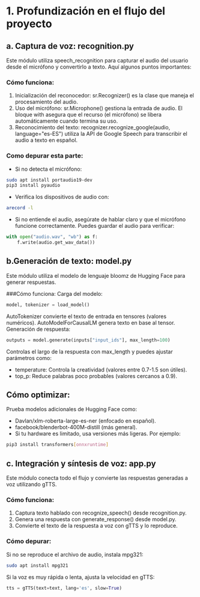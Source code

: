# 1. Profundización en el flujo del proyecto
## a. Captura de voz: recognition.py
Este módulo utiliza speech_recognition para capturar el audio del usuario desde el micrófono y convertirlo a texto. Aquí algunos puntos importantes:
### Cómo funciona:
1. Inicialización del reconocedor:
sr.Recognizer() es la clase que maneja el procesamiento del audio.
2. Uso del micrófono:
sr.Microphone() gestiona la entrada de audio. El bloque with asegura que el recurso (el micrófono) se libera automáticamente cuando termina su uso.
3. Reconocimiento del texto:
recognizer.recognize_google(audio, language="es-ES") utiliza la API de Google Speech para transcribir el audio a texto en español.
### Como depurar esta parte:
- Si no detecta el micrófono:
```bash
sudo apt install portaudio19-dev
pip3 install pyaudio
```
- Verifica los dispositivos de audio con:
```bash
arecord -l
```
- Si no entiende el audio, asegúrate de hablar claro y que el micrófono funcione correctamente. Puedes guardar el audio para verificar:
```python
with open("audio.wav", "wb") as f:
    f.write(audio.get_wav_data())
```

## b.Generación de texto: model.py
Este módulo utiliza el modelo de lenguaje bloomz de Hugging Face para generar respuestas.

###Cómo funciona:
Carga del modelo:
```python
model, tokenizer = load_model()
```
AutoTokenizer convierte el texto de entrada en tensores (valores numéricos).
AutoModelForCausalLM genera texto en base al tensor.
Generación de respuesta:
```python
outputs = model.generate(inputs["input_ids"], max_length=100)
```
Controlas el largo de la respuesta con max_length y puedes ajustar parámetros como:
- temperature: Controla la creatividad (valores entre 0.7-1.5 son útiles).
- top_p: Reduce palabras poco probables (valores cercanos a 0.9).
## Cómo optimizar:
Prueba modelos adicionales de Hugging Face como:
- Davlan/xlm-roberta-large-es-ner (enfocado en español).
- facebook/blenderbot-400M-distill (más general).
- Si tu hardware es limitado, usa versiones más ligeras. Por ejemplo:
```bash
pip3 install transformers[onnxruntime]
```

## c. Integración y síntesis de voz: app.py
Este módulo conecta todo el flujo y convierte las respuestas generadas a voz utilizando gTTS.

### Cómo funciona:
1. Captura texto hablado con recognize_speech() desde recognition.py.
2. Genera una respuesta con generate_response() desde model.py.
3. Convierte el texto de la respuesta a voz con gTTS y lo reproduce.

### Cómo depurar:
Si no se reproduce el archivo de audio, instala mpg321:
```bash
sudo apt install mpg321
```
Si la voz es muy rápida o lenta, ajusta la velocidad en gTTS:
```python
tts = gTTS(text=text, lang='es', slow=True)
```
 
